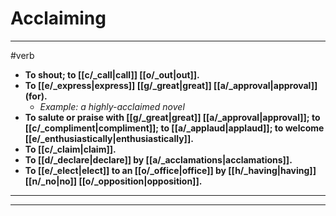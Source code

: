 # Acclaiming
---
#verb
- **To shout; to [[c/_call|call]] [[o/_out|out]].**
- **To [[e/_express|express]] [[g/_great|great]] [[a/_approval|approval]] (for).**
	- _Example: a highly-acclaimed novel_
- **To salute or praise with [[g/_great|great]] [[a/_approval|approval]]; to [[c/_compliment|compliment]]; to [[a/_applaud|applaud]]; to welcome [[e/_enthusiastically|enthusiastically]].**
- **To [[c/_claim|claim]].**
- **To [[d/_declare|declare]] by [[a/_acclamations|acclamations]].**
- **To [[e/_elect|elect]] to an [[o/_office|office]] by [[h/_having|having]] [[n/_no|no]] [[o/_opposition|opposition]].**
---
---
